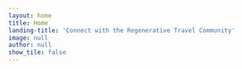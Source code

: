 ```yaml
---
layout: home
title: Home
landing-title: 'Connect with the Regenerative Travel Community'
image: null
author: null
show_tile: false
---
```


